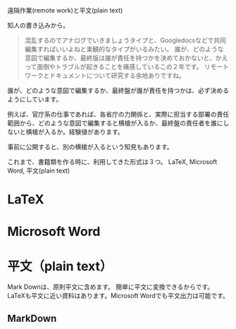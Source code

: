 遠隔作業(remote work)と平文(plain text)

知人の書き込みから。

>混乱するのでアナログでいきましょうタイプと、Googledocsなどで共同編集すればいいよねと楽観的なタイプがいるみたい。
誰が、どのような意図で編集するか、最終版は誰が責任を持つかを決めておかないと、かえって面倒やトラブルが起きることを痛感しているこの２年です。
リモートワークとドキュメントについて研究する余地ありですね。

誰が、どのような意図で編集するか、最終盤が誰が責任を持つかは、必ず決めるようにしています。

例えば、官庁系の仕事であれば、各省庁の力関係と、実際に担当する部署の責任範囲から、どのような意図で編集すると横槍が入るか、最終盤の責任者を誰にしないと横槍が入るか。経験値があります。

事前に公開すると、別の横槍が入るという知見もあります。

これまで、書籍類を作る時に、利用してきた形式は３つ。
LaTeX, Microsoft Word, 平文(plain text)

# LaTeX
# Microsoft Word
# 平文（plain text）
Mark Downは、原則平文に含めます。
簡単に平文に変換できるからです。LaTeXも平文に近い資料はあります。Microsoft Wordでも平文出力は可能です。


## MarkDown
